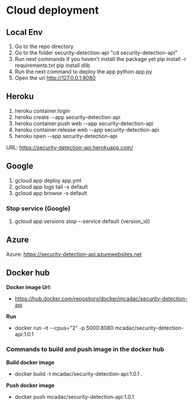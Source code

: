 # Cloud deployment

## Local Env
1. Go to the repo directory
2. Go to the folder security-detection-api  "cd security-detection-api"
3. Run next commands if you haven't install the package yet
    pip install -r requirements.txt
    pip install dlib
4. Run the next command to deploy the app
    python app.py
5. Open the url http://127.0.0.1:8080

## Heroku
1. heroku container:login
2. heroku create --app security-detection-api 
3. heroku container:push web --app security-detection-api
4. heroku container:release web --app security-detection-api
5. heroku open --app security-detection-api

URL: https://security-detection-api.herokuapp.com/

## Google
1. gcloud app deploy app.yml
2. gcloud app logs tail -s default
3. gcloud app browse -s default

### Stop service (Google)
1. gcloud app versions stop --service default {version_id}

## Azure
Azure: https://security-detection-api.azurewebsites.net

## Docker hub
**Docker image Url:** 
- https://hub.docker.com/repository/docker/mcadac/security-detection-api
 
**Run**
- docker run -it --cpus="2" -p 5000:8080 mcadac/security-detection-api:1.0.1

### Commands to build and push image in the docker hub
**Build docker image**
- docker build -t mcadac/security-detection-api:1.0.1 .

**Push docker image**
- docker push mcadac/security-detection-api:1.0.1
